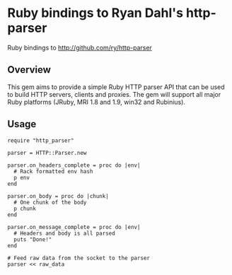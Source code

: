 # Ruby bindings to Ryan Dahl's http-parser

Ruby bindings to http://github.com/ry/http-parser

## Overview

This gem aims to provide a simple Ruby HTTP parser API that can be used
to build HTTP servers, clients and proxies. The gem will support all
major Ruby platforms (JRuby, MRI 1.8 and 1.9, win32 and Rubinius).

## Usage

    require "http_parser"

    parser = HTTP::Parser.new

    parser.on_headers_complete = proc do |env|
      # Rack formatted env hash
      p env
    end

    parser.on_body = proc do |chunk|
      # One chunk of the body
      p chunk
    end

    parser.on_message_complete = proc do |env|
      # Headers and body is all parsed
      puts "Done!"
    end

    # Feed raw data from the socket to the parser
    parser << raw_data
